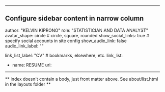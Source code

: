 ---
## Configure sidebar content in narrow column
author: "KELVIN KIPRONO"
role: "STATISTICIAN AND DATA ANALYST"
avatar_shape: circle # circle, square, rounded
show_social_links: true # specify social accounts in site config
show_audio_link: false
audio_link_label: ""

link_list_label: "CV" # bookmarks, elsewhere, etc.
link_list:
- name: RESUME
  url: 

---

** index doesn't contain a body, just front matter above.
See about/list.html in the layouts folder **

